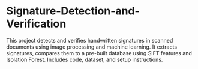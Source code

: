 # Signature-Detection-and-Verification
This project detects and verifies handwritten signatures in scanned documents using image processing and machine learning. It extracts signatures, compares them to a pre-built database using SIFT features and Isolation Forest. Includes code, dataset, and setup instructions.
